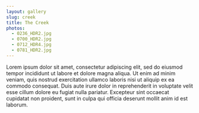 ```yaml
---
layout: gallery
slug: creek
title: The Creek
photos:
  - 0236_HDR2.jpg
  - 0700_HDR2.jpg
  - 0712_HDR4.jpg
  - 0781_HDR2.jpg
---
```

<p>Lorem ipsum dolor sit amet, consectetur adipiscing elit, sed do eiusmod tempor incididunt ut labore et dolore magna aliqua. Ut enim ad minim veniam, quis nostrud exercitation ullamco laboris nisi ut aliquip ex ea commodo consequat. Duis aute irure dolor in reprehenderit in voluptate velit esse cillum dolore eu fugiat nulla pariatur. Excepteur sint occaecat cupidatat non proident, sunt in culpa qui officia deserunt mollit anim id est laborum.</p>
